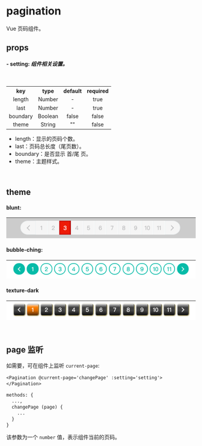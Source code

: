 # pagination

Vue 页码组件。

## props

#### \- setting: *组件相关设置。*
  <table>
​   <tbody align="center" size="12px">
​     <tr>
​       <th>key</th>
​       <th>type</th>
​       <th>default</th>
​       <th>required</th>
​     </tr>
​     <tr>
​       <td>length</td>
​       <td>Number</td>
​       <td>-</td>
​       <td>true</td>
​     </tr>
​     <tr>
​       <td>last</td>
​       <td>Number</td>
​       <td>-</td>
​       <td>true</td>
​     </tr>
​     <tr>
​       <td>boundary</td>
​       <td>Boolean</td>
​				<td>false</td>
​				<td>false</td>
​			</tr>
​			<tr>
​				<td>theme</td>
​				<td>String</td>
​				<td>""</td>
​				<td>false</td>
​			</tr>
​		</tbody>
​	</table>

- length：显示的页码个数。
- last：页码总长度（尾页数）。
- boundary：是否显示 首/尾 页。
- theme：主题样式。

​ </br>

## theme
#### blunt:
![blunt](https://raw.githubusercontent.com/ZZZ-Bin/img-folder/master/zInterface/blunt.png?token=AICBY33MUDSTB7VHLGGTQMK43UVVW)

#### bubble-ching:
![bubble-ching](https://raw.githubusercontent.com/ZZZ-Bin/img-folder/master/zInterface/bubble-ching.png?token=AICBY37D7QDGCCJYGASSN7K43UVPC)

#### texture-dark
![texture-dark](https://raw.githubusercontent.com/ZZZ-Bin/img-folder/master/zInterface/texture-dark.png?token=AICBY35IWKAGP3OJ5OOTM7C43UVRU)

​ </br>
## page 监听

如需要，可在组件上监听 `current-page`:
```
<Pagination @current-page='changePage' :setting='setting'></Pagination>

```
```
methods: {
  ...,
  changePage (page) {
    ...
  }
}
```
该参数为一个 `number` 值，表示组件当前的页码。

​</br>

